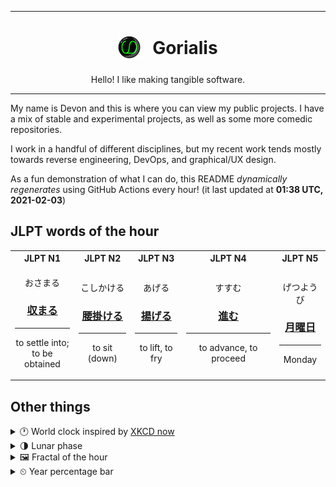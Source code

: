 ***

<h1 align="center">
<sub>
    <img src="readme/resources/avatar.png" height="36">
</sub>
&nbsp;
Gorialis
</h1>
<p align="center">
Hello! I like making tangible software.
</p>

***

My name is Devon and this is where you can view my public projects. I have a mix of stable and experimental projects, as well as some more comedic repositories.

I work in a handful of different disciplines, but my recent work tends mostly towards reverse engineering, DevOps, and graphical/UX design.

As a fun demonstration of what I can do, this README *dynamically regenerates* using GitHub Actions every hour! (it last updated at **01:38 UTC, 2021-02-03**)

<h2>JLPT words of the hour</h2>
<table>
    <tr>
        <th>JLPT N1</th>
        <th>JLPT N2</th>
        <th>JLPT N3</th>
        <th>JLPT N4</th>
        <th>JLPT N5</th>
    </tr>
    <tr>
        <td>
            <p align="center">おさまる</p>
            <h3 align="center"><b><a href="https://jisho.org/search/%E5%8F%8E%E3%81%BE%E3%82%8B">収まる</a></b></h3>
            <hr>
            <p align="center">to settle into;<br> to be obtained</p>
        </td>
        <td>
            <p align="center">こしかける</p>
            <h3 align="center"><b><a href="https://jisho.org/search/%E8%85%B0%E6%8E%9B%E3%81%91%E3%82%8B">腰掛ける</a></b></h3>
            <hr>
            <p align="center">to sit (down)</p>
        </td>
        <td>
            <p align="center">あげる</p>
            <h3 align="center"><b><a href="https://jisho.org/search/%E6%8F%9A%E3%81%92%E3%82%8B">揚げる</a></b></h3>
            <hr>
            <p align="center">to lift,<wbr> to fry</p>
        </td>
        <td>
            <p align="center">すすむ</p>
            <h3 align="center"><b><a href="https://jisho.org/search/%E9%80%B2%E3%82%80">進む</a></b></h3>
            <hr>
            <p align="center">to advance,<wbr> to proceed</p>
        </td>
        <td>
            <p align="center">げつようび</p>
            <h3 align="center"><b><a href="https://jisho.org/search/%E6%9C%88%E6%9B%9C%E6%97%A5">月曜日</a></b></h3>
            <hr>
            <p align="center">Monday</p>
        </td>
    </tr>
</table>

<h2>Other things</h2>
<details>
<summary>🕐  World clock inspired by <a href="https://xkcd.com/now">XKCD now</a></summary>

> <img src="generated/now.png" width="512">

</details>
<details>
<summary>🌗 Lunar phase</summary>

The moon is approximately 72.68% through its phase (Last Quarter).

</details>
<details>
<summary>&#x1f5bc; Fractal of the hour</summary>

> <img src="generated/fractal.png" width="512">

</details>
<details>
<summary>&#x23f2; Year percentage bar</summary>
<pre><code>2021 [█▁▁▁▁▁▁▁▁▁▁▁▁▁▁▁▁▁▁▁] 9.06%</code></pre>
</details>
